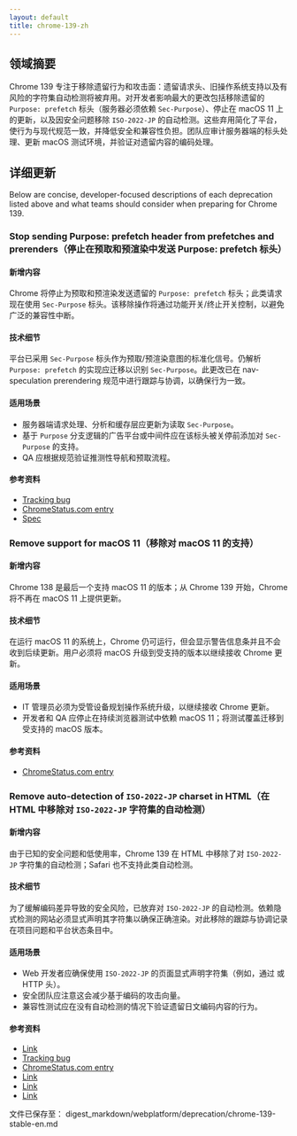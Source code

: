 ```yaml
---
layout: default
title: chrome-139-zh
---
```


## 领域摘要

Chrome 139 专注于移除遗留行为和攻击面：遗留请求头、旧操作系统支持以及有风险的字符集自动检测将被弃用。对开发者影响最大的更改包括移除遗留的 `Purpose: prefetch` 标头（服务器必须依赖 `Sec-Purpose`）、停止在 macOS 11 上的更新，以及因安全问题移除 `ISO-2022-JP` 的自动检测。这些弃用简化了平台，使行为与现代规范一致，并降低安全和兼容性负担。团队应审计服务器端的标头处理、更新 macOS 测试环境，并验证对遗留内容的编码处理。

## 详细更新

Below are concise, developer-focused descriptions of each deprecation listed above and what teams should consider when preparing for Chrome 139.

### Stop sending Purpose: prefetch header from prefetches and prerenders（停止在预取和预渲染中发送 Purpose: prefetch 标头）

#### 新增内容
Chrome 将停止为预取和预渲染发送遗留的 `Purpose: prefetch` 标头；此类请求现在使用 `Sec-Purpose` 标头。该移除操作将通过功能开关/终止开关控制，以避免广泛的兼容性中断。

#### 技术细节
平台已采用 `Sec-Purpose` 标头作为预取/预渲染意图的标准化信号。仍解析 `Purpose: prefetch` 的实现应迁移以识别 `Sec-Purpose`。此更改已在 nav-speculation prerendering 规范中进行跟踪与协调，以确保行为一致。

#### 适用场景
- 服务器端请求处理、分析和缓存层应更新为读取 `Sec-Purpose`。
- 基于 `Purpose` 分支逻辑的广告平台或中间件应在该标头被关停前添加对 `Sec-Purpose` 的支持。
- QA 应根据规范验证推测性导航和预取流程。

#### 参考资料
- [Tracking bug](https://issues.chromium.org/issues/420724819)
- [ChromeStatus.com entry](https://chromestatus.com/feature/5088012836536320)
- [Spec](https://wicg.github.io/nav-speculation/prerendering.html#interaction-with-fetch)

### Remove support for macOS 11（移除对 macOS 11 的支持）

#### 新增内容
Chrome 138 是最后一个支持 macOS 11 的版本；从 Chrome 139 开始，Chrome 将不再在 macOS 11 上提供更新。

#### 技术细节
在运行 macOS 11 的系统上，Chrome 仍可运行，但会显示警告信息条并且不会收到后续更新。用户必须将 macOS 升级到受支持的版本以继续接收 Chrome 更新。

#### 适用场景
- IT 管理员必须为受管设备规划操作系统升级，以继续接收 Chrome 更新。
- 开发者和 QA 应停止在持续浏览器测试中依赖 macOS 11；将测试覆盖迁移到受支持的 macOS 版本。

#### 参考资料
- [ChromeStatus.com entry](https://chromestatus.com/feature/4504090090143744)

### Remove auto-detection of `ISO-2022-JP` charset in HTML（在 HTML 中移除对 `ISO-2022-JP` 字符集的自动检测）

#### 新增内容
由于已知的安全问题和低使用率，Chrome 139 在 HTML 中移除了对 `ISO-2022-JP` 字符集的自动检测；Safari 也不支持此类自动检测。

#### 技术细节
为了缓解编码差异导致的安全风险，已放弃对 `ISO-2022-JP` 的自动检测。依赖隐式检测的网站必须显式声明其字符集以确保正确渲染。对此移除的跟踪与协调记录在项目问题和平台状态条目中。

#### 适用场景
- Web 开发者应确保使用 `ISO-2022-JP` 的页面显式声明字符集（例如，通过 <meta charset> 或 HTTP 头）。
- 安全团队应注意这会减少基于编码的攻击向量。
- 兼容性测试应在没有自动检测的情况下验证遗留日文编码内容的行为。

#### 参考资料
- [Link](https://www.sonarsource.com/blog/encoding-differentials-why-charset-matters/)
- [Tracking bug](https://issues.chromium.org/issues/40089450)
- [ChromeStatus.com entry](https://chromestatus.com/feature/6576566521561088)
- [Link](https://creativecommons.org/licenses/by/4.0/)
- [Link](https://www.apache.org/licenses/LICENSE-2.0)
- [Link](https://developers.google.com/site-policies)

文件已保存至： digest_markdown/webplatform/deprecation/chrome-139-stable-en.md
